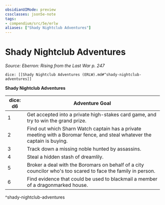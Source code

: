```yaml
---
obsidianUIMode: preview
cssclasses: json5e-note
tags:
- compendium/src/5e/erlw
aliases: ["Shady Nightclub Adventures"]
---
```

# Shady Nightclub Adventures
*Source: Eberron: Rising from the Last War p. 247* 

`dice: [[Shady Nightclub Adventures (ERLW).md#^shady-nightclub-adventures]]`

**Shady Nightclub Adventures**

| dice: d6 | Adventure Goal |
|----------|----------------|
| 1 | Get accepted into a private high-stakes card game, and try to win the grand prize. |
| 2 | Find out which Sharn Watch captain has a private meeting with a Boromar fence, and steal whatever the captain is buying. |
| 3 | Track down a missing noble hunted by assassins. |
| 4 | Steal a hidden stash of dreamlily. |
| 5 | Broker a deal with the Boromars on behalf of a city councilor who's too scared to face the family in person. |
| 6 | Find evidence that could be used to blackmail a member of a dragonmarked house. |
^shady-nightclub-adventures